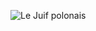 ![Le Juif polonais](https://upload.wikimedia.org/wikipedia/commons/thumb/e/e7/Apollo_4_liftoff_-_GPN-2006-000038.jpg/250px-Apollo_4_liftoff_-_GPN-2006-000038.jpg)